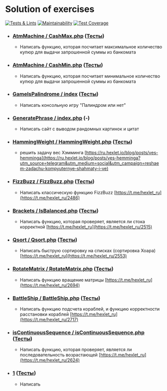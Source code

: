 # Solution of exercises
[![Tests & Lints](https://github.com/AslanAV/solution-of-exercises/actions/workflows/Test%20&%20Lint.yml/badge.svg)](https://github.com/AslanAV/solution-of-exercises/actions/workflows/Test%20&%20Lint.yml)
[![Maintainability](https://api.codeclimate.com/v1/badges/cb985066b473c89e7663/maintainability)](https://codeclimate.com/github/AslanAV/solution-of-exercises/maintainability)
[![Test Coverage](https://api.codeclimate.com/v1/badges/cb985066b473c89e7663/test_coverage)](https://codeclimate.com/github/AslanAV/solution-of-exercises/test_coverage)

- ### [AtmMachine / CashMax.php](https://github.com/AslanAV/solution-of-exercises/blob/main/src/AtmMachine/CashMax.php)  ([Тесты](https://github.com/AslanAV/solution-of-exercises/blob/main/tests/AtmMachineTest.php))
  - Написать функцию, которая посчитает максимальное количество купюр для выдачи запрошенной суммы из банкомата

- ### [AtmMachine / CashMin.php](https://github.com/AslanAV/solution-of-exercises/blob/main/src/AtmMachine/CashMin.php)  ([Тесты](https://github.com/AslanAV/solution-of-exercises/blob/main/tests/AtmMachineTest.php))
  - Написать функцию, которая посчитает минимальное количество купюр для выдачи запрошенной суммы из банкомата

- ### [GameIsPalindrome / index](https://github.com/AslanAV/solution-of-exercises/blob/main/src/GameIsPalindrome)   ([Тесты](https://github.com/AslanAV/solution-of-exercises/blob/main/tests/GameIsPalindromeTest.php))
    - Написать консольную игру "Палиндром или нет"

- ### [GeneratePhrase / index.php](https://github.com/AslanAV/solution-of-exercises/blob/main/src/GeneratePhrase/index.php) (-)
    - Написать сайт с выводом рандомных картинок и цитат

- ### [HammingWeight / HammingWeight.php](https://github.com/AslanAV/solution-of-exercises/blob/main/src/HammingWeight/HammingWeight.php) ([Тесты](https://github.com/AslanAV/solution-of-exercises/blob/main/tests/HammingWeightTest.php))
  - решить задачу вес Хэмминга [https://ru.hexlet.io/blog/posts/ves-hemminga](https://ru.hexlet.io/blog/posts/ves-hemminga?utm_source=telegram&utm_medium=social&utm_campaign=reshaem-zadachu-kompyuternye-shahmaty-i-ve)

- ### [FizzBuzz / FizzBuzz.php](https://github.com/AslanAV/solution-of-exercises/blob/main/src/FizzBuzz/FizzBuzz.php) ([Тесты](https://github.com/AslanAV/solution-of-exercises/blob/main/tests/FizzBuzzTest.php))
  - Написать классическую функцию FizzBuzz [https://t.me/hexlet_ru](https://t.me/hexlet_ru/2486)

- ### [Brackets / IsBalanced.php](https://github.com/AslanAV/solution-of-exercises/blob/main/src/Brackets/isBalanced.php) ([Тесты](https://github.com/AslanAV/solution-of-exercises/blob/main/tests/IsBalancedTest.php))
  - Написать функцию, которая проверяет, является ли стока корректной [https://t.me/hexlet_ru](https://t.me/hexlet_ru/2515)

- ### [Qsort / Qsort.php](https://github.com/AslanAV/solution-of-exercises/blob/main/src/Qsort/Qsort.php) ([Тесты](https://github.com/AslanAV/solution-of-exercises/blob/main/tests/QsortTest.php))
  - Написать быструю сортировку на списках (сортировка Хоара) [https://t.me/hexlet_ru](https://t.me/hexlet_ru/2553)

- ### [RotateMatrix / RotateMatrix.php](https://github.com/AslanAV/solution-of-exercises/blob/main/src/RotateMatrix/RotateMatrix.php) ([Тесты](https://github.com/AslanAV/solution-of-exercises/blob/main/tests/RotateMatrxTest.php))
  - Написать функцию вращение матрицы [https://t.me/hexlet_ru](https://t.me/hexlet_ru/2694)

- ### [BattleShip / BattleShip.php](https://github.com/AslanAV/solution-of-exercises/blob/main/src/BattleShip/BattleShip.php) ([Тесты](https://github.com/AslanAV/solution-of-exercises/blob/main/tests/BattleShipTest.php))
  - Написать функцию подсчета кораблей, и функцию корректности расстановки кораблей [https://t.me/hexlet_ru](https://t.me/hexlet_ru/2717)

- ### [isContinuousSequence / isContinuousSequence.php](https://github.com/AslanAV/solution-of-exercises/blob/main/src/isContinuousSequence/isContinuousSequence.php) ([Тесты](https://github.com/AslanAV/solution-of-exercises/blob/main/tests/isContinuousSequenceTest.php))
  - Написать функцию, которая проверяет, является ли последовательность возрастающей [https://t.me/hexlet_ru](https://t.me/hexlet_ru/2624)

- ### [1]() ([Тесты]())
  - Написать


